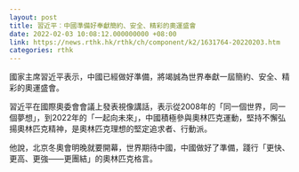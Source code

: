 ```yaml
---
layout: post
title: 習近平︰中國準備好奉獻簡約、安全、精彩的奧運盛會
date: 2022-02-03 10:08:12.000000000 +08:00
link: https://news.rthk.hk/rthk/ch/component/k2/1631764-20220203.htm
categories: rthk
---
```


國家主席習近平表示，中國已經做好準備，將竭誠為世界奉獻一屆簡約、安全、精彩的奧運盛會。

習近平在國際奧委會會議上發表視像講話，表示從2008年的「同一個世界，同一個夢想」，到2022年的「一起向未來」，中國積極參與奧林匹克運動，堅持不懈弘揚奧林匹克精神，是奧林匹克理想的堅定追求者、行動派。

他說，北京冬奧會明晚就要開幕，世界期待中國，中國做好了準備，踐行「更快、更高、更強——更團結」的奧林匹克格言。
